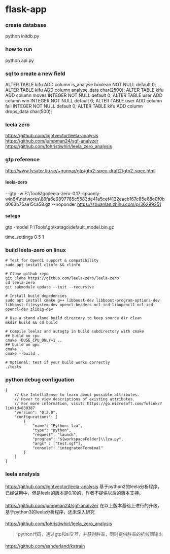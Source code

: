 # flask-app

### create database

python initdb.py

### how to run

python api.py

### sql to create a new field

ALTER TABLE kifu ADD column is_analyse boolean NOT NULL default 0;
ALTER TABLE kifu ADD column analyse_data char(2500);
ALTER TABLE kifu ADD column moves INTEGER NOT NULL default 0; 
ALTER TABLE user ADD column win INTEGER NOT NULL default 0; 
ALTER TABLE user ADD column fail INTEGER NOT NULL default 0;
ALTER TABLE kifu ADD column drops_data char(500); 

### leela zero

https://github.com/lightvector/leela-analysis
https://github.com/jumpman24/sgf-analyzer
https://github.com/fohristiwhirl/leela_zero_analysis

### gtp reference

http://www.lysator.liu.se/~gunnar/gtp/gtp2-spec-draft2/gtp2-spec.html

#### leela-zero

--gtp -w F:\Tools\go\leela-zero-0.17-cpuonly-win64\networks\86fa6e9897785c5583de41a5cef4132eacb167c85e68e0f0bd063b75ae15ca58.gz --noponder
https://zhuanlan.zhihu.com/p/36299251

#### satago

gtp -model F:\Tools\go\katago\default_model.bin.gz

time_settings 0 5 1

### build leela-zero on linux

```
# Test for OpenCL support & compatibility
sudo apt install clinfo && clinfo

# Clone github repo
git clone https://github.com/leela-zero/leela-zero
cd leela-zero
git submodule update --init --recursive

# Install build depedencies
sudo apt install cmake g++ libboost-dev libboost-program-options-dev libboost-filesystem-dev opencl-headers ocl-icd-libopencl1 ocl-icd-opencl-dev zlib1g-dev

# Use a stand alone build directory to keep source dir clean
mkdir build && cd build

# Compile leelaz and autogtp in build subdirectory with cmake
## build on cpu
cmake -DUSE_CPU_ONLY=1 ..
## build on gpu
cmake ..
cmake --build .

# Optional: test if your build works correctly
./tests
```


### python debug configuation
```
{
    // Use IntelliSense to learn about possible attributes.
    // Hover to view descriptions of existing attributes.
    // For more information, visit: https://go.microsoft.com/fwlink/?linkid=830387
    "version": "0.2.0",
    "configurations": [
        {
            "name": "Python: lza",
            "type": "python",
            "request": "launch",
            "program": "${workspaceFolder}\\lza.py",
            "args" : ["test.sgf"],
            "console": "integratedTerminal"
        }
    ]
}
```

### leela analysis
####
https://github.com/lightvector/leela-analysis
基于python2的leela分析程序，已经试用中，但是leela的版本是0.10的，作者不提供以后的版本支持。
####
https://github.com/jumpman24/sgf-analyzer
在以上版本基础上进行的升级，基于python3的leela分析程序，还未深入研究

####
https://github.com/fohristiwhirl/leela_zero_analysis
> python代码，通过gtp和ai交互，并获得胜率，同时提供胜率的折线图输出

####
https://github.com/sanderland/katrain
